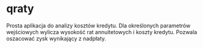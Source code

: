 # qraty

Prosta aplikacja do analizy kosztów kredytu. Dla określonych parametrów wejściowych
wylicza wysokość rat annuitetowych i koszty kredytu. Pozwala oszacować zysk wynikający z nadpłaty.
